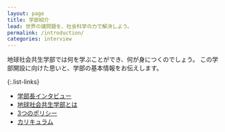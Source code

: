 ```yaml
---
layout: page
title: 学部紹介
lead: 世界の諸問題を、社会科学の力で解決しよう。
permalink: /introduction/
categories: interview
---
```


地球社会共生学部では何を学ぶことができ、何が身につくのでしょう。 この学部開設に向けた思いと、学部の基本情報をお伝えします。

{:.list-links}
- [学部長インタビュー][interview]
- [地球社会共生学部とは][outline]
- [3つのポリシー][policy]
- [カリキュラム][curriculum]


[interview]: /introduction/interview
[outline]: /introduction/outline
[policy]: /introduction/policy
[curriculum]: /introduction/curriculum
